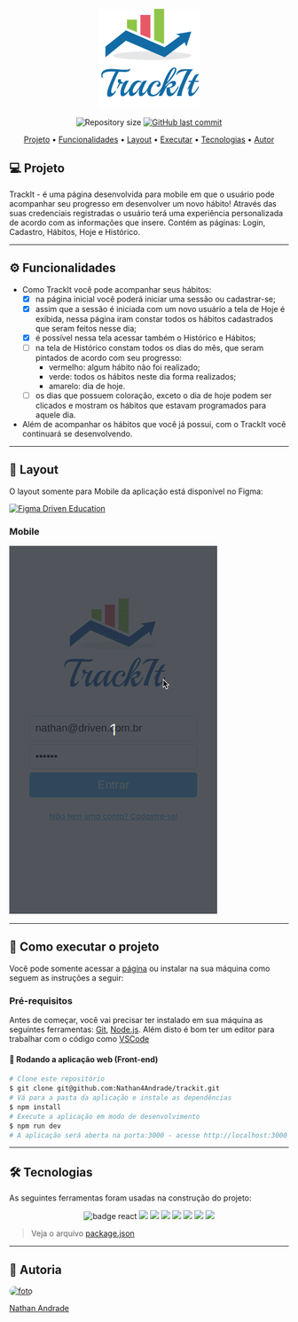 <p align="center" width="300px">
<img src="./src/assets/logo2.png"/>
</p>
<p align="center">
  <img alt="Repository size" src="https://img.shields.io/github/repo-size/nathan4andrade/trackit">
  <a href="https://github.com/nathan4andrade/trackit/commits/main">
    <img alt="GitHub last commit" src="https://img.shields.io/github/last-commit/nathan4andrade/trackit">
  </a>
 </p>

<p align="center">
 <a href="#-sobre-o-projeto">Projeto</a> •
 <a href="#-funcionalidades">Funcionalidades</a> •
 <a href="#-layout">Layout</a> • 
  <a href="#-como-executar-o-projeto">Executar</a> • 
 <a href="#-tecnologias">Tecnologias</a> • <a href="#-autor">Autor</a> 
</p>

## 💻 Projeto

TrackIt - é uma página desenvolvida para mobile em que o usuário pode acompanhar seu progresso em desenvolver um novo hábito!
Através das suas credenciais registradas o usuário terá uma experiência personalizada de acordo com as informações que insere. Contém as páginas: Login, Cadastro, Hábitos, Hoje e Histórico.

---

## ⚙️ Funcionalidades

- Como TrackIt você pode acompanhar seus hábitos:
  - [x] na página inicial você poderá iniciar uma sessão ou cadastrar-se;
  - [x] assim que a sessão é iniciada com um novo usuário a tela de Hoje é exibida, nessa página iram constar todos os hábitos cadastrados que seram feitos nesse dia;
  - [x] é possível nessa tela acessar também o Histórico e Hábitos;
  - [ ] na tela de Histórico constam todos os dias do mês, que seram pintados de acordo com seu progresso:
    - vermelho: algum hábito não foi realizado;
    - verde: todos os hábitos neste dia forma realizados;
    - amarelo: dia de hoje.
  - [ ] os dias que possuem coloração, exceto o dia de hoje podem ser clicados e mostram os hábitos que estavam programados para aquele dia.
- Além de acompanhar os hábitos que você já possui, com o TrackIt você continuará se desenvolvendo.

---

## 🎨 Layout

O layout somente para Mobile da aplicação está disponível no Figma:

<a href="https://www.figma.com/file/CJ4YvqRP6L4LkjwSiYbYMj/TrackIt?type=design&node-id=0%3A1&mode=design&t=vzmbenfvLAoCUD3f-1">
<img alt="Figma Driven Education" src="https://img.shields.io/badge/Acessar%20Layout%20-Figma-%2304D361">
</a>

### Mobile

<p width="300px">
<img src="./src/assets/trackit-screen.gif"/>
</p>

---

## 🚀 Como executar o projeto

Você pode somente acessar a [página](https://trackit-nathan4andrade.vercel.app/) ou instalar na sua máquina como seguem as instruções a seguir:

### Pré-requisitos

Antes de começar, você vai precisar ter instalado em sua máquina as seguintes ferramentas:
[Git](https://git-scm.com), [Node.js](https://nodejs.org/en/).
Além disto é bom ter um editor para trabalhar com o código como [VSCode](https://code.visualstudio.com/)

#### 🧭 Rodando a aplicação web (Front-end)

```bash
# Clone este repositório
$ git clone git@github.com:Nathan4Andrade/trackit.git
# Vá para a pasta da aplicação e instale as dependências
$ npm install
# Execute a aplicação em modo de desenvolvimento
$ npm run dev
# A aplicação será aberta na porta:3000 - acesse http://localhost:3000
```

---

## 🛠 Tecnologias

As seguintes ferramentas foram usadas na construção do projeto:

<p align="center">
<a src="https://reactjs.org/">
<img src="https://img.shields.io/badge/React-20232A?style=for-the-badge&logo=react&logoColor=61DAFB" alt="badge react"/> </a> <a src="https://github.com/ReactTraining/react-router/tree/master/packages/react-router-dom"><img src="https://img.shields.io/badge/React_Router-CA4245?style=for-the-badge&logo=react-router&logoColor=white"/></a> <a src="https://styled-components.com/"><img src="https://img.shields.io/badge/styled--components-DB7093?style=for-the-badge&logo=styled-components&logoColor=white"/></a>
 <a src="https://axios-http.com/"><img src="https://img.shields.io/badge/Axios-6F63E7?style=for-the-badge"/></a>  <a src="https://https://day.js.org/"><img src="https://img.shields.io/badge/Day.js-F35C4B?style=for-the-badge"/></a>  <a src="https://github.com/wojtekmaj/react-calendar"><img src="https://img.shields.io/badge/React Calendar-B93218?style=for-the-badge"/></a>  <a src="https://mhnpd.github.io/react-loader-spinner/"><img src="https://img.shields.io/badge/React Loader Spinner-000000?style=for-the-badge"/></a>  <a src="https://github.com/kevinsqi/react-circular-progressbar"><img src="https://img.shields.io/badge/React Circular ProgressBar-3E98C7?style=for-the-badge"/></a>
</p>

> Veja o arquivo [package.json](./package.json)

---

## 🦊 Autoria

<a href="https://www.linkedin.com/in/nathanandradehenriques/" >
 <img style="border-radius: 100px" src="https://avatars.githubusercontent.com/u/12959199?v=4" width="80px;" alt="foto"/>
 <p>Nathan Andrade</p>
</a>

